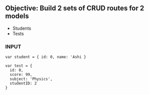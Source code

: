 ## Objective: Build 2 sets of CRUD routes for 2 models
- Students
- Tests

### INPUT
```
var student = { id: 0, name: 'Ashi }

var test = {
  id: 0,
  score: 99,
  subject: 'Physics',
  studentID: 2
}
```